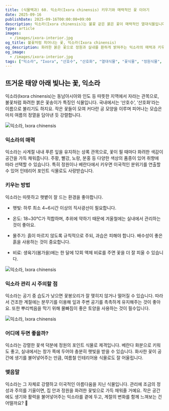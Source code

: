 ```yaml
---
title: (식물백과) 60. 익소라(Ixora chinensis) 키우기와 매력적인 꽃 이야기
date: 2025-09-16
publishDate: 2025-09-16T00:00:00+09:00
description: 익소라(Ixora chinensis)는 불꽃 같은 붉은 꽃이 매력적인 열대식물입니다. 키우는 방법, 관리 요령, 인테리어 활용법까지 함께 알아보세요.
type: article
images:
  - /images/ixora-interior.jpg
og_title: 불꽃처럼 피어나는 꽃, 익소라(Ixora chinensis)
og_description: 화려한 붉은 꽃으로 정원과 실내를 환하게 밝혀주는 익소라의 매력과 키우는 법을 만나보세요.
og_image:
  - /images/ixora-interior.jpg
tags: ["익소라", "Ixora", "산호수", "산호화", "열대식물", "꽃식물", "정원식물", "실내화분", "반려식물"]
---
```




## **뜨거운 태양 아래 빛나는 꽃, 익소라**

  

익소라(Ixora chinensis)는 동남아시아와 인도 등 따뜻한 지역에서 자라는 관목으로, 불꽃처럼 화려한 붉은 꽃송이가 특징인 식물입니다. 국내에서는 ‘산호수’, ‘산호화’라는 이름으로 불리기도 하지요. 작은 꽃들이 모여 커다란 공 모양을 이루며 피어나는 모습은 마치 여름의 정열을 담아낸 듯 강렬합니다.

![익소라, Ixora chinensis](/images/ixora_closeup.jpg)   

### **익소라의 매력**

  

익소라는 사계절 내내 푸른 잎을 유지하는 상록 관목으로, 꽃이 필 때마다 화려한 색감이 공간을 가득 채워줍니다. 주황, 빨강, 노랑, 분홍 등 다양한 색상의 품종이 있어 취향에 따라 선택할 수 있습니다. 특히 정원이나 베란다에서 키우면 이국적인 분위기를 연출할 수 있어 인테리어 포인트 식물로도 사랑받습니다.

  

### **키우는 방법**

  

익소라는 따뜻하고 햇볕이 잘 드는 환경을 좋아합니다.

- 햇빛: 하루 최소 4~6시간 이상의 직사광선이 필요합니다.
    
- 온도: 18~30℃가 적합하며, 추위에 약하기 때문에 겨울철에는 실내에서 관리하는 것이 좋아요.
    
- 물주기: 흙이 마르지 않도록 규칙적으로 주되, 과습은 피해야 합니다. 배수성이 좋은 흙을 사용하는 것이 중요합니다.
    
- 비료: 생육기(봄가을)에는 한 달에 12회 액체 비료를 주면 꽃을 더 잘 피울 수 있습니다.
    

 ![익소라, Ixora chinensis](/images/ixora_potted.jpg)    

### **익소라 관리 시 주의할 점**

  

익소라는 공기 중 습도가 낮으면 꽃봉오리가 잘 맺히지 않거나 떨어질 수 있습니다. 따라서 건조한 계절에는 분무기를 이용해 잎과 주변 공기를 촉촉하게 유지해주는 것이 좋아요. 또한 뿌리썩음을 막기 위해 물빠짐이 좋은 토양을 사용하는 것이 필수입니다.

  

 ![익소라, Ixora chinensis](/images/ixora_interior.jpg)    
### **어디에 두면 좋을까?**

  

익소라는 강렬한 꽃색 덕분에 정원의 포인트 식물로 제격입니다. 베란다 화분으로 키워도 좋고, 실내에서는 창가 쪽에 두어야 충분히 햇빛을 받을 수 있습니다. 화사한 꽃이 공간에 생기를 불어넣어주는 만큼, 여름철 인테리어용 식물로도 잘 어울립니다.

  

### **맺음말**

  

익소라는 그 자체로 강렬하고 이국적인 아름다움을 지닌 식물입니다. 관리에 조금의 정성과 주의를 기울이면, 집 안과 정원을 화려한 꽃빛으로 가득 채워줄 거예요. 작은 공간에도 생기와 활력을 불어넣어주는 익소라를 곁에 두고, 계절의 변화를 함께 느껴보는 건 어떨까요? 🌺